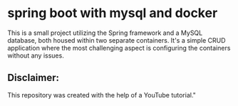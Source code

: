 # spring boot with mysql and docker

This is a small project utilizing the Spring framework and a MySQL database, both housed within two separate containers. It's a simple CRUD application where the most challenging aspect is configuring the containers without any issues.

## Disclaimer:

This repository was created with the help of a YouTube tutorial."

